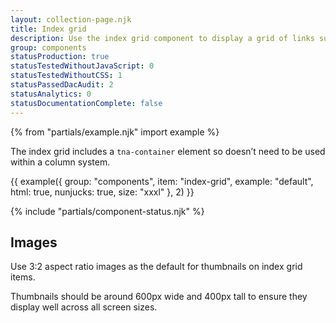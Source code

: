 ```yaml
---
layout: collection-page.njk
title: Index grid
description: Use the index grid component to display a grid of links such as displaying a list of all child pages in a hierarchy.
group: components
statusProduction: true
statusTestedWithoutJavaScript: 0
statusTestedWithoutCSS: 1
statusPassedDacAudit: 2
statusAnalytics: 0
statusDocumentationComplete: false
---
```


{% from "partials/example.njk" import example %}

The index grid includes a `tna-container` element so doesn’t need to be used within a column system.

{{ example({ group: "components", item: "index-grid", example: "default", html: true, nunjucks: true, size: "xxxl" }, 2) }}

{% include "partials/component-status.njk" %}

## Images

Use 3:2 aspect ratio images as the default for thumbnails on index grid items.

Thumbnails should be around 600px wide and 400px tall to ensure they display well across all screen sizes.
